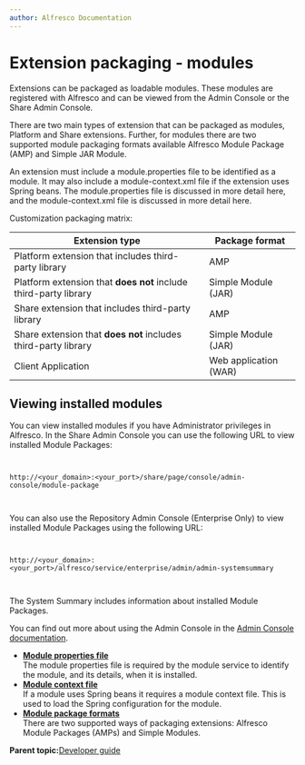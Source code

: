 ```yaml
---
author: Alfresco Documentation
---
```


# Extension packaging - modules

Extensions can be packaged as loadable modules. These modules are registered with Alfresco and can be viewed from the Admin Console or the Share Admin Console.

There are two main types of extension that can be packaged as modules, Platform and Share extensions. Further, for modules there are two supported module packaging formats available Alfresco Module Package \(AMP\) and Simple JAR Module.

An extension must include a module.properties file to be identified as a module. It may also include a module-context.xml file if the extension uses Spring beans. The module.properties file is discussed in more detail here, and the module-context.xml file is discussed in more detail here.

Customization packaging matrix:

|Extension type|Package format|
|--------------|--------------|
|Platform extension that includes third-party library|AMP|
|Platform extension that **does not** include third-party library|Simple Module \(JAR\)|
|Share extension that includes third-party library|AMP|
|Share extension that **does not** includes third-party library|Simple Module \(JAR\)|
|Client Application|Web application \(WAR\)|

## Viewing installed modules

You can view installed modules if you have Administrator privileges in Alfresco. In the Share Admin Console you can use the following URL to view installed Module Packages:

```

        
http://<your_domain>:<your_port>/share/page/console/admin-console/module-package        
        
      
```

You can also use the Repository Admin Console \(Enterprise Only\) to view installed Module Packages using the following URL:

```

        
http://<your_domain>:<your_port>/alfresco/service/enterprise/admin/admin-systemsummary        
        
      
```

The System Summary includes information about installed Module Packages.

You can find out more about using the Admin Console in the [Admin Console documentation](at-adminconsole.md).

-   **[Module properties file](../concepts/dev-extensions-modules-module-properties.md)**  
The module properties file is required by the module service to identify the module, and its details, when it is installed.
-   **[Module context file](../concepts/dev-extensions-modules-module-context.md)**  
If a module uses Spring beans it requires a module context file. This is used to load the Spring configuration for the module.
-   **[Module package formats](../concepts/dev-extensions-packaging-techniques.md)**  
There are two supported ways of packaging extensions: Alfresco Module Packages \(AMPs\) and Simple Modules.

**Parent topic:**[Developer guide](../concepts/dev-for-developers.md)

